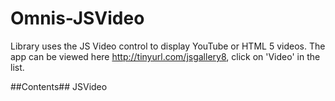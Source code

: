 # Omnis-JSVideo
Library uses the JS Video control to display YouTube or HTML 5 videos.  The app can be viewed here
http://tinyurl.com/jsgallery8, click on 'Video' in the list.

##Contents##
JSVideo
